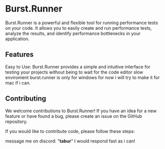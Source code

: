 # Burst.Runner
Burst.Runner is a powerful and flexible tool for running performance tests on your code. It allows you to easily create and run performance tests, analyze the results, and identify performance bottlenecks in your application.

## Features
Easy to Use: Burst.Runner provides a simple and intuitive interface for testing your projects
without being to wait for the code editor slow enviroment burst.runner is only for windows
for now i will try to make it for mac if i can.




## Contributing
We welcome contributions to Burst.Runner! If you have an idea for a new feature or have found a bug, please create an issue on the GitHub repository.

If you would like to contribute code, please follow these steps:

message me on discord: "__tabur__"
I would respond fast as i can!
